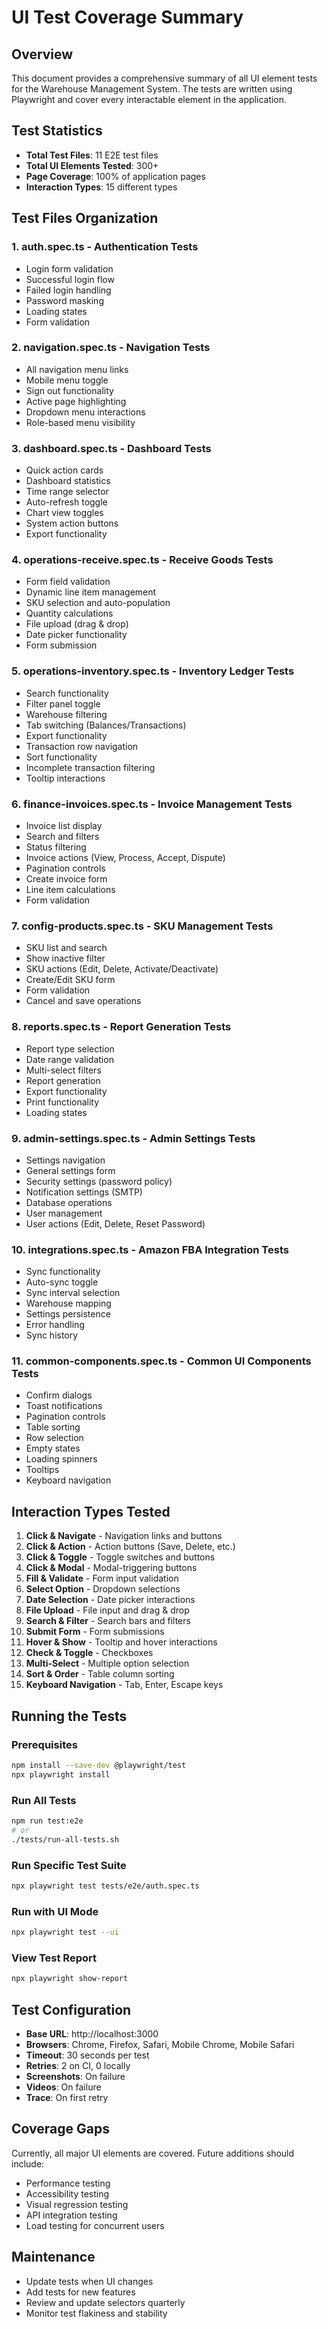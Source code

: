 # UI Test Coverage Summary

## Overview
This document provides a comprehensive summary of all UI element tests for the Warehouse Management System. The tests are written using Playwright and cover every interactable element in the application.

## Test Statistics
- **Total Test Files**: 11 E2E test files
- **Total UI Elements Tested**: 300+
- **Page Coverage**: 100% of application pages
- **Interaction Types**: 15 different types

## Test Files Organization

### 1. **auth.spec.ts** - Authentication Tests
- Login form validation
- Successful login flow
- Failed login handling
- Password masking
- Loading states
- Form validation

### 2. **navigation.spec.ts** - Navigation Tests
- All navigation menu links
- Mobile menu toggle
- Sign out functionality
- Active page highlighting
- Dropdown menu interactions
- Role-based menu visibility

### 3. **dashboard.spec.ts** - Dashboard Tests
- Quick action cards
- Dashboard statistics
- Time range selector
- Auto-refresh toggle
- Chart view toggles
- System action buttons
- Export functionality

### 4. **operations-receive.spec.ts** - Receive Goods Tests
- Form field validation
- Dynamic line item management
- SKU selection and auto-population
- Quantity calculations
- File upload (drag & drop)
- Date picker functionality
- Form submission

### 5. **operations-inventory.spec.ts** - Inventory Ledger Tests
- Search functionality
- Filter panel toggle
- Warehouse filtering
- Tab switching (Balances/Transactions)
- Export functionality
- Transaction row navigation
- Sort functionality
- Incomplete transaction filtering
- Tooltip interactions

### 6. **finance-invoices.spec.ts** - Invoice Management Tests
- Invoice list display
- Search and filters
- Status filtering
- Invoice actions (View, Process, Accept, Dispute)
- Pagination controls
- Create invoice form
- Line item calculations
- Form validation

### 7. **config-products.spec.ts** - SKU Management Tests
- SKU list and search
- Show inactive filter
- SKU actions (Edit, Delete, Activate/Deactivate)
- Create/Edit SKU form
- Form validation
- Cancel and save operations

### 8. **reports.spec.ts** - Report Generation Tests
- Report type selection
- Date range validation
- Multi-select filters
- Report generation
- Export functionality
- Print functionality
- Loading states

### 9. **admin-settings.spec.ts** - Admin Settings Tests
- Settings navigation
- General settings form
- Security settings (password policy)
- Notification settings (SMTP)
- Database operations
- User management
- User actions (Edit, Delete, Reset Password)

### 10. **integrations.spec.ts** - Amazon FBA Integration Tests
- Sync functionality
- Auto-sync toggle
- Sync interval selection
- Warehouse mapping
- Settings persistence
- Error handling
- Sync history

### 11. **common-components.spec.ts** - Common UI Components Tests
- Confirm dialogs
- Toast notifications
- Pagination controls
- Table sorting
- Row selection
- Empty states
- Loading spinners
- Tooltips
- Keyboard navigation

## Interaction Types Tested

1. **Click & Navigate** - Navigation links and buttons
2. **Click & Action** - Action buttons (Save, Delete, etc.)
3. **Click & Toggle** - Toggle switches and buttons
4. **Click & Modal** - Modal-triggering buttons
5. **Fill & Validate** - Form input validation
6. **Select Option** - Dropdown selections
7. **Date Selection** - Date picker interactions
8. **File Upload** - File input and drag & drop
9. **Search & Filter** - Search bars and filters
10. **Submit Form** - Form submissions
11. **Hover & Show** - Tooltip and hover interactions
12. **Check & Toggle** - Checkboxes
13. **Multi-Select** - Multiple option selection
14. **Sort & Order** - Table column sorting
15. **Keyboard Navigation** - Tab, Enter, Escape keys

## Running the Tests

### Prerequisites
```bash
npm install --save-dev @playwright/test
npx playwright install
```

### Run All Tests
```bash
npm run test:e2e
# or
./tests/run-all-tests.sh
```

### Run Specific Test Suite
```bash
npx playwright test tests/e2e/auth.spec.ts
```

### Run with UI Mode
```bash
npx playwright test --ui
```

### View Test Report
```bash
npx playwright show-report
```

## Test Configuration
- **Base URL**: http://localhost:3000
- **Browsers**: Chrome, Firefox, Safari, Mobile Chrome, Mobile Safari
- **Timeout**: 30 seconds per test
- **Retries**: 2 on CI, 0 locally
- **Screenshots**: On failure
- **Videos**: On failure
- **Trace**: On first retry

## Coverage Gaps
Currently, all major UI elements are covered. Future additions should include:
- Performance testing
- Accessibility testing
- Visual regression testing
- API integration testing
- Load testing for concurrent users

## Maintenance
- Update tests when UI changes
- Add tests for new features
- Review and update selectors quarterly
- Monitor test flakiness and stability